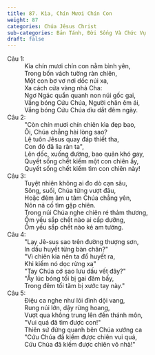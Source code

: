 ```yaml
---
title: 87. Kìa, Chín Mươi Chín Con
weight: 87
categories: Chúa Jêsus Christ
sub-categories: Bản Tánh, Đời Sống Và Chức Vụ
draft: false
---
```

<dl><dt>Câu 1:</dt><dd data-verse="1"> Kìa chín mươi chín con nằm bình yên, <br/>Trong bốn vách tường ràn chiên, <br/>Một con bơ vơ nơi dốc núi xa, <br/>Xa cách cửa vàng nhà Cha: <br/>Ngơ Ngác quẩn quanh non núi gốc gai, <br/>Vắng bóng Cứu Chúa, Người chăn êm ái, <br/>Vắng bóng Cứu Chúa dìu dắt đêm ngày. </dd><dt>Câu 2:</dt><dd data-verse="2">"Còn chín mươi chín chiên kìa đẹp bao, <br/>Ôi, Chúa chẳng hài lòng sao? <br/>Lệ tuôn Jêsus quay đáp thiết tha, <br/>Con đó đã lìa ràn ta", <br/>Lên dốc, xuống đường, bao quản khó gay, <br/>Quyết sống chết kiếm một con chiên ấy, <br/>Quyết sống chết kiếm tìm con chiên này! </dd><dt>Câu 3:</dt><dd data-verse="3">Tuyệt nhiên không ai đo dò cạn sâu, <br/>Sông, suối, Chúa từng vượt đâu, <br/>Hoặc đêm âm u tâm Chúa chẳng yên, <br/>Nôn nả cố tìm gặp chiên. <br/>Trong núi Chúa nghe chiên ré thảm thương, <br/>Ốm yếu sắp chết nào ai cấp dưỡng, <br/>Ốm yếu sắp chết nào kẻ am tường. </dd><dt>Câu 4:</dt><dd data-verse="4">"Lạy Jê-sus sao trên đường thượng sơn, <br/>In dấu huyết từng bàn chân?" <br/>"Vì chiên kia nên ta đổ huyết ra, <br/>Khi kiếm nó dọc rừng xa" <br/>"Tay Chúa cớ sao lưu dấu vết đây?" <br/>"Ấy lúc bóng tối bị gai đâm bấy, <br/>Trong đêm tối tăm bị xước tay này." </dd><dt>Câu 5:</dt><dd data-verse="5">Điệu ca nghe như lôi đình dội vang, <br/>Rung núi lớn, dậy rừng hoang, <br/>Vượt qua không trung lên đến thánh môn, <br/>"Vui quá đã tìm được con!" <br/>Thiên sứ đứng quanh bên Chúa xướng ca <br/>"Cứu Chúa đã kiếm được chiên vui quá, <br/>Cứu Chúa đã kiếm được chiên vô nhà!" </dd></dl>